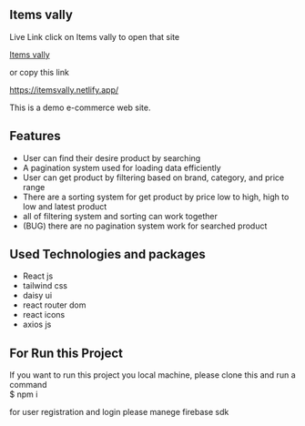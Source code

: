 ## Items vally
Live Link click on Items vally to open that site

<a href="https://itemsvally.netlify.app/"> Items vally</a>

or copy this link

https://itemsvally.netlify.app/

This is a demo e-commerce web site. 
## Features
* User can find their desire product by searching
* A pagination system used for loading data efficiently
* User can get product by filtering based on brand, category, and price range
* There are a sorting system for get product by price low to high, high to low and latest product
* all of filtering system and sorting can work together
* (BUG) there are no pagination system work for searched product

 ## Used Technologies and packages

 * React js
 * tailwind css
 * daisy ui
 * react router dom
 * react icons
 * axios js

 ## For Run this Project
 If you want to run this project you local machine, please clone this and run a command <br/>
 $ npm i

for user registration and login please manege firebase sdk